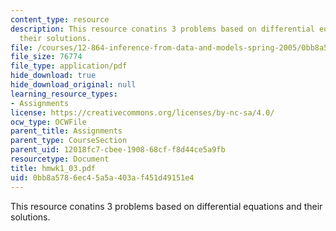 ```yaml
---
content_type: resource
description: This resource conatins 3 problems based on differential equations and
  their solutions.
file: /courses/12-864-inference-from-data-and-models-spring-2005/0bb8a5786ec45a5a403af451d49151e4_hmwk1_03.pdf
file_size: 76774
file_type: application/pdf
hide_download: true
hide_download_original: null
learning_resource_types:
- Assignments
license: https://creativecommons.org/licenses/by-nc-sa/4.0/
ocw_type: OCWFile
parent_title: Assignments
parent_type: CourseSection
parent_uid: 12018fc7-cbee-1908-68cf-f8d44ce5a9fb
resourcetype: Document
title: hmwk1_03.pdf
uid: 0bb8a578-6ec4-5a5a-403a-f451d49151e4
---
```

This resource conatins 3 problems based on differential equations and their solutions.